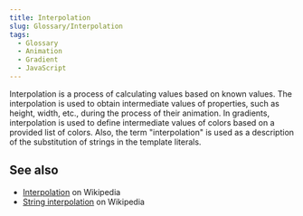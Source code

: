 ```yaml
---
title: Interpolation
slug: Glossary/Interpolation
tags:
  - Glossary
  - Animation
  - Gradient
  - JavaScript
---
```

Interpolation is a process of calculating values based on known values. The interpolation is used to obtain intermediate values of properties, such as height, width, etc., during the process of their animation. In gradients, interpolation is used to define intermediate values of colors based on a provided list of colors. Also, the term "interpolation" is used as a description of the substitution of strings in the template literals.

## See also

- [Interpolation](https://en.wikipedia.org/wiki/Interpolation) on Wikipedia
- [String interpolation](https://en.wikipedia.org/wiki/String_interpolation) on Wikipedia
